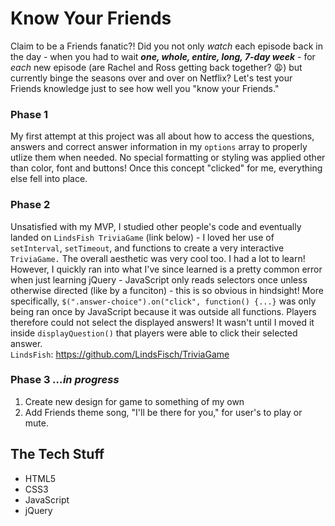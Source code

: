 # Know Your Friends
Claim to be a Friends fanatic?!
Did you not only <em>watch</em> each episode back in the day - when you had to wait <strong><em>one, whole, entire, long, 7-day week</em></strong> - for <em>each</em> new episode (are Rachel and Ross getting back together? :weary:) but currently binge the seasons over and over on Netflix?
Let's test your Friends knowledge just to see how well you "know your Friends." 

### Phase 1
My first attempt at this project was all about how to access the questions, answers and correct answer information in my `options` array to properly utlize them when needed. No special formatting or styling was applied other than color, font and buttons! Once this concept "clicked" for me, everything else fell into place.

### Phase 2
Unsatisfied with my MVP, I studied other people's code and eventually landed on `LindsFish TriviaGame` (link below) - I loved her use of `setInterval`, `setTimeout`, and functions to create a very interactive `TriviaGame.` The overall aesthetic was very cool too. I had a lot to learn! However, I quickly ran into what I've since learned is a pretty common error when just learning jQuery - JavaScript only reads selectors once unless otherwise directed (like by a funciton) - this is so obvious in hindsight! More specifically, `$(".answer-choice").on("click", function() {...}` was only being ran once by JavaScript because it was outside all functions. Players therefore could not select the displayed answers! It wasn't until I moved it inside `displayQuestion()` that players were able to click their selected answer. <br>
`LindsFish`: https://github.com/LindsFisch/TriviaGame

### Phase 3 <em>...in progress</em>
1. Create new design for game to something of my own
2. Add Friends theme song, "I'll be there for you," for user's to play or mute.

## The Tech Stuff
- HTML5
- CSS3
- JavaScript
- jQuery

